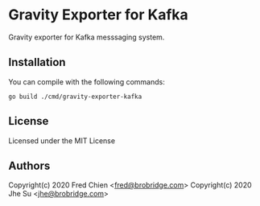 # Gravity Exporter for Kafka

Gravity exporter for Kafka messsaging system.

## Installation

You can compile with the following commands:

```shell
go build ./cmd/gravity-exporter-kafka
```

## License

Licensed under the MIT License

## Authors

Copyright(c) 2020 Fred Chien <<fred@brobridge.com>>
Copyright(c) 2020 Jhe Su <<jhe@brobridge.com>>
